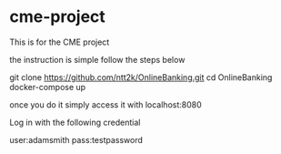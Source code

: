 # cme-project

This is for the CME project

the instruction is simple follow the steps below

git clone https://github.com/ntt2k/OnlineBanking.git
cd OnlineBanking
docker-compose up

once you do it simply access it with localhost:8080

Log in with the following credential 

user:adamsmith
pass:testpassword
